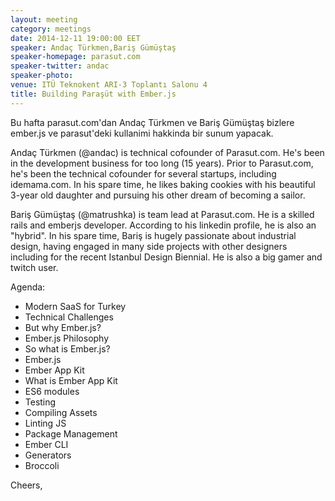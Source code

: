 ```yaml
---
layout: meeting
category: meetings
date: 2014-12-11 19:00:00 EET
speaker: Andaç Türkmen,Bariş Gümüştaş
speaker-homepage: parasut.com
speaker-twitter: andac
speaker-photo: 
venue: ITÜ Teknokent ARI-3 Toplantı Salonu 4
title: Building Paraşüt with Ember.js
---
```

Bu hafta  parasut.com'dan Andaç Türkmen ve Bariş Gümüştaş bizlere ember.js ve parasut'deki kullanimi hakkinda bir sunum yapacak.

Andaç Türkmen (@andac) is technical cofounder of Parasut.com. He's been in the development business for too long (15 years). Prior to Parasut.com, he's been the technical cofounder for several startups, including idemama.com. In his spare time, he likes baking cookies with his beautiful 3-year old daughter and pursuing his other dream of becoming a sailor. 

Bariş Gümüştaş (@matrushka) is team lead at Parasut.com. He is a skilled rails and emberjs developer. According to his linkedin profile, he is also an "hybrid". In his spare time, Bariş is hugely passionate about industrial design, having engaged in many side projects with other designers including for the recent Istanbul Design Biennial. He is also a big gamer and twitch user. 

Agenda:

- Modern SaaS for Turkey
- Technical Challenges
- But why Ember.js?
- Ember.js Philosophy
- So what is Ember.js?
- Ember.js
- Ember App Kit
- What is Ember App Kit
- ES6 modules
- Testing
- Compiling Assets
- Linting JS
- Package Management
- Ember CLI
- Generators
- Broccoli

Cheers,
